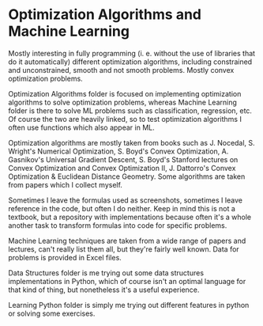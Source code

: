# Optimization Algorithms and Machine Learning

Mostly interesting in fully programming 
(i. e. without the use of libraries that do it automatically)
different optimization algorithms, including constrained and unconstrained,
smooth and not smooth problems. Mostly convex optimization problems.

Optimization Algorithms folder is focused on implementing optimization algorithms
to solve optimization problems, whereas Machine Learning folder is there
to solve ML problems such as classification, regression, etc.
Of course the two are heavily linked, so to test optimization algorithms
I often use functions which also appear in ML.

Optimization algorithms are mostly taken from books such as J. Nocedal, S.
Wright's Numerical Optimization, S. Boyd's Convex Optimization, A. Gasnikov's
Universal Gradient Descent, S. Boyd's Stanford lectures on Convex Optimization
and Convex Optimization II, J. Dattorro's Convex Optimization & Euclidean Distance Geometry. 
Some algorithms are taken from papers which I collect myself.

Sometimes I leave the formulas used as screenshots, sometimes I leave reference
in the code, but often I do neither. Keep in mind this is not a textbook,
but a repository with implementations because often it's a whole another
task to transform formulas into code for specific problems.

Machine Learning techniques are taken from a wide range of papers and lectures,
can't really list them all, but they're fairly well known. Data for problems
is provided in Excel files.

Data Structures folder is me trying out some data structures implementations
in Python, which of course isn't an optimal language for that kind of thing,
but nonetheless it's a useful experience.

Learning Python folder is simply me trying out different features in python
or solving some exercises.
